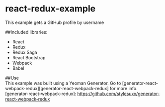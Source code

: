 # react-redux-example
This example gets a GitHub profile by username

##Included libraries:    
- React  
- Redux  
- Redux Saga  
- React Bootstrap  
- Webpack  
- Babel


##Use  
This example was built using a Yeoman Generator. Go to [generator-react-webpack-redux][generator-react-webpack-redux] for more info.
[generator-react-webpack-redux]: https://github.com/stylesuxx/generator-react-webpack-redux
